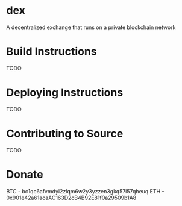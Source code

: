 # dex
A decentralized exchange that runs on a private blockchain network

# Build Instructions
TODO

# Deploying Instructions
TODO

# Contributing to Source
TODO

# Donate
BTC - bc1qc6afvmdyl2zlqm6w2y3yzzen3gkq57l57qheuq
ETH - 0x901e42a61acaAC163D2cB4B92E81f0a29509b1A8

